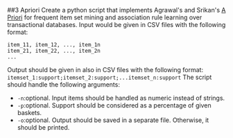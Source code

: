 ##3 Apriori
Create a python script that implements Agrawal's and Srikan's [A Priori](https://en.wikipedia.org/wiki/Apriori_algorithm) for frequent item set mining and association rule learning over transactional databases. Input would be given in CSV files with the following format:
```
item_11, item_12, ..., item_1n
item_21, item_22, ..., item_2n
...
```
Output should be given in also in CSV files with the following format:
`itemset_1:support;itemset_2:support;...itemset_n:support`
The script should handle the following arguments:
* `-n`:optional. Input items should be handled as numeric instead of strings.
* `-p`:optional. Support should be considered as a percentage of given baskets.
* `-o`:optional. Output should be saved in a separate file. Otherwise, it should be printed.
